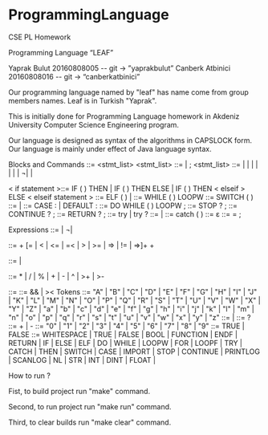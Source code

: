 # ProgrammingLanguage
CSE PL Homework

Programming Language “LEAF”

Yaprak Bulut 20160808005		--	git -> ”yaprakbulut” 
Canberk Atbinici 20160808016	--	git -> “canberkatbinici” 

Our programming language named by "leaf" has name come from group members names. Leaf is in Turkish "Yaprak".

This is initially done for Programming Language homework in Akdeniz University Computer Science Engineering program.

Our language is designed as  syntax of the algorithms in CAPSLOCK form. Our language is mainly under effect of Java language syntax.


Blocks and Commands
<program>  ::= <stmt_list>
<stmt_list>  ::= <stmt>
                        | <stmt> ; <stmt_list>
<stmt>       ::=   <if-statement> 
                         | <while-statement>
                         | <assignment-statement>
                         | <switch statement> 
                         | <do statement>
                         | <break statement>
                         | <continue statement>
                         | <return statement> 
                         ¬| <try statement>
                         | <null-statement> 
                         
< if statement >::= IF ( <condition> ) THEN <statement> 
                               | IF ( <condition> ) THEN <statement> ELSE <statement>
                               | IF ( <condition> ) THEN <statement>< elseif > ELSE <statement>
< elseif statement > ::= ELF ( <expression> ) <statement> 
                                     | <elseif statement>
<while statement> ::= WHILE ( <expression> ) <statement> LOOPW
<switch statement> ::= SWITCH ( <expression> ) <switch labels>
<switch labels> ::= <switch label> | <switch labels> <switch label>
<switch label> ::= CASE <constant expression> : | DEFAULT :
<do statement> ::= DO <statement> WHILE ( <expression> ) LOOPW ;
<break statement> ::= STOP <identifier>? ;
<continue statement> ::= CONTINUE <identifier>? ;
<return statement> ::= RETURN <expression>? ;
<try statement> ::= try <block> <catches> | try <block> <catches>? <finally>
<catches> ::= <catch clause> | <catches> <catch clause>
<catch clause> ::= catch ( <formal parameter> ) <block>
<null-statement>   ::= ε
<assignment-statement> ::= <variable> = <expression> ;

Expressions
<expression> ::= <assignment expression> 
                 | <relational expression>
                 ¬| <logical expression>

<relational expression> ::= <expression> + [= | < | <= | =< | > | >= | => |  != | =>]+ + <expression>

<assignment-expression> ::= <conditional-expression>
                                       | <left hand side> <assignment-operator> <assignment-expression>

<assignment-operator> ::= *
                        | /
                        | %
                        | +
                        | -
                        | ^ 
                        | >+
                        | >-
                        
<logical expression> ::= <expression> <logical operator> <expression>
<logical operator> ::=  && 
                                       | ><
Tokens
<letter> ::= "A" | "B" | "C" | "D" | "E" | "F" | "G" | "H" | "I" | "J" | "K" | "L" | "M" | "N" | "O" | "P" | "Q" | "R" | "S" | "T" | "U" | "V" | "W" | "X" | "Y" | "Z" | "a" | "b" | "c" | "d" | "e" | "f" | "g" | "h" | "i" | "j" | "k" | "l" | "m" | "n" | "o" | "p" | "q" | "r" | "s" | "t" | "u" | "v" | "w" | "x" | "y" | "z"
<digits> ::= <digit> | <digits> <digit>
<signed integer> ::= <sign>? <digits>
<sign> ::= + | -
<digit> ::= "0" | "1" | "2" | "3" | "4" | "5" | "6" | "7" | "8" | "9"
<boolean literal> ::= TRUE | FALSE
<keyword> ::= WHITESPACE | TRUE | FALSE | BOOL | FUNCTION | ENDF | RETURN | IF | ELSE | ELF | DO | WHILE | LOOPW | FOR | LOOPF | TRY | CATCH | THEN | SWITCH | CASE | IMPORT | STOP | CONTINUE | PRINTLOG | SCANLOG | NL | STR | INT | DINT | FLOAT |  




How to run ?

Fist, to build project run "make" command.

Second, to run project run "make run" command. 

Third, to clear builds run "make clear" command.
